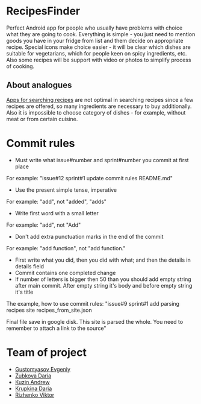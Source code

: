 # RecipesFinder
Perfect Android app for people who usually have problems with choice what they are going to cook.
Everything is simple - you just need to mention goods you have in your fridge from list and them decide on appropriate recipe. 
Special icons make choice easier - it will be clear which dishes are suitable for vegetarians, which for people keen on spicy ingredients, etc.
Also some recipes will be support with video or photos to simplify process of cooking.

## About analogues
[Apps for searching recipes](https://play.google.com/store/apps/details?id=com.ggl.jr.cookbooksearchbyingredients&showAllReviews=true)
are not optimal in searching recipes since a few recipes are offered, so many ingredients are necessary to buy additionally.
Also it is impossible to choose category of dishes - for example, without meat or from certain cuisine.





# Commit rules
* Must write what issue#number and sprint#number you commit at first place 
 
For example: "issue#12 sprint#1 update commit rules README.md"
* Use the present simple tense, imperative 
 
For example: "add", not "added", "adds"
* Write first word with a small letter 
 
For example: "add", not "Add"
* Don't add extra punctuation marks in the end of the commit 
 
For example: "add function", not "add function."
* First write what you did, then you did with what; and then the details in details field
* Commit contains one completed change
* If number of letters is bigger then 50 than you should add empty string after main commit. After empty string it's body and before empty string it's title 
 
The example, how to use commit rules: 
 "issue#9 sprint#1 add parsing recipes site recipes_from_site.json
 
 Final file save in google disk. This site is parsed the whole. You need to remember to attach a link to the source"


# Team of project
- [Gustomyasov Evgeniy](https://github.com/YudzhinNSK)
- [Zubkova Daria](https://github.com/DariaZubkova)
- [Kuzin Andrew](https://github.com/Kexon5)
- [Krupkina Daria](https://github.com/DariaKrup)
- [Rizhenko Viktor](https://github.com/WiillyWonka)

